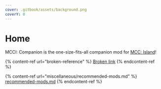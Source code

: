 ```yaml
---
cover: .gitbook/assets/background.png
coverY: 0
---
```


# Home

MCCI: Companion is the one-size-fits-all companion mod for [MCC: Island](https://mccisland.net)!

{% content-ref url="broken-reference" %}
[Broken link](broken-reference)
{% endcontent-ref %}

{% content-ref url="miscellaneous/recommended-mods.md" %}
[recommended-mods.md](miscellaneous/recommended-mods.md)
{% endcontent-ref %}
